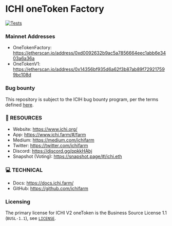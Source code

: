 # ICHI oneToken Factory

[![Tests](https://github.com/37aces/ichi-oneToken/actions/workflows/tests.yml/badge.svg)](https://github.com/37aces/ichi-oneToken/actions/workflows/tests.yml)

### Mainnet Addresses

- OneTokenFactory: https://etherscan.io/address/0xd0092632b9ac5a7856664eec1abb6e3403a6a36a
- OneTokenV1: https://etherscan.io/address/0x14356bf935d6a62f3b87ab89f729217599bc108d

### Bug bounty

This repository is subject to the ICIH bug bounty program, per the terms defined [here](https://medium.com/ichifarm/ichi-farm-bug-bounties-d3a042e8088a).

### 🧐 RESOURCES
- Website: https://www.ichi.org/
- App: https://www.ichi.farm/#/farm
- Medium: https://medium.com/ichifarm
- Twitter: https://twitter.com/ichifarm
- Discord: https://discord.gg/ppkkHAbj
- Snapshot (Voting): https://snapshot.page/#/ichi.eth

### 💻 TECHNICAL
- Docs: https://docs.ichi.farm/
- GitHub: https://github.com/ichifarm

### Licensing

The primary license for ICHI V2 oneToken is the Business Source License 1.1 (`BUSL-1.1`), see [`LICENSE`](./LICENSE).
